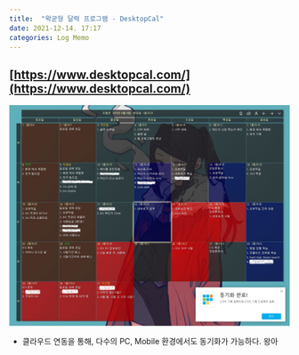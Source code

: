```yaml
---
title:  "왁굳형 달력 프로그램 - DesktopCal"
date: 2021-12-14. 17:17
categories: Log Memo
---
```

## [https://www.desktopcal.com/](https://www.desktopcal.com/)

![바탕화면 달력 스크린샷 내꺼](/assets/img/211214/0000.jpg)

* 클라우드 연동을 통해, 다수의 PC, Mobile 환경에서도 동기화가 가능하다. 왕아
